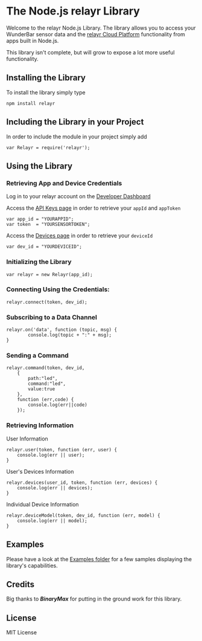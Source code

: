 # The Node.js relayr Library

Welcome to the relayr Node.js Library. The library allows you to access your WunderBar sensor data and the [relayr Cloud Platform](https://developer.relayr.io/documents/Welcome/Platform) functionality from apps built in Node.js.

This library isn't complete, but will grow to expose a lot more useful functionality.

## Installing the Library

To install the library simply type 

	npm install relayr


## Including the Library in your Project 

In order to include the module in your project simply add


	var Relayr = require('relayr');

## Using the Library  

### Retrieving App and Device Credentials 

Log in to your relayr account on the [Developer Dashboard](https://developer.relayr.io)

Access the [API Keys page](https://developer.relayr.io/dashboard/apps/myApps) in order to retrieve your `appId` and `appToken` 

	var app_id = "YOURAPPID";
	var token  = "YOURSENSORTOKEN";

Access the [Devices page](https://developer.relayr.io/dashboard/devices) in order to retrieve your `deviceId`

	var dev_id = "YOURDEVICEID";

### Initializing the Library


	var relayr = new Relayr(app_id);


### Connecting  Using the Credentials:

	relayr.connect(token, dev_id);


### Subscribing to a Data Channel

	relayr.on('data', function (topic, msg) {
	        console.log(topic + ":" + msg);
	}


### Sending a Command

	relayr.command(token, dev_id, 
	    {
	        path:"led", 
	        command:"led", 
	        value:true
	    }, 
	    function (err,code) {
	        console.log(err||code)
	    });


### Retrieving Information

User Information

	relayr.user(token, function (err, user) {
	    console.log(err || user);
	}


User's Devices Information

	relayr.devices(user_id, token, function (err, devices) {
	    console.log(err || devices);
	}


Individual Device Information

	relayr.deviceModel(token, dev_id, function (err, model) {
	    console.log(err || model);
	}


## Examples

Please have a look at the [Examples folder](https://github.com/relayr/node-relayr/tree/documentation/examples) for a few samples displaying the library's capabilities.

## Credits
Big thanks to ***BinaryMax*** for putting in the ground work for this library.

## License
MIT License
